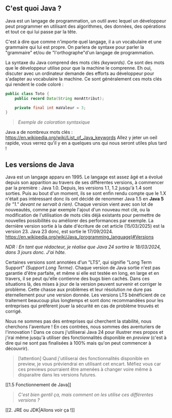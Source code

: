 ## C'est quoi Java ?

Java est un langage de programmation, un outil avec lequel un développeur peut programmer en utilisant des algorithmes, des données, des opérations et tout ce qui lui passe par la tête.

C'est à dire que comme n'importe quel langage, il a un vocabulaire et une grammaire qui lui est propre. On parlera de syntaxe pour parler la "grammaire" et/ou de "l'orthographe"d'un langage de programmation.

La syntaxe du Java comprend des mots clés *(keywords)*. Ce sont des mots que le développeur utilise pour que la machine le comprenne. Eh oui, discuter avec un ordinateur demande des efforts au développeur pour s'adapter au vocabulaire la machine.
Ce sont généralement ces mots clés qui rendent le code coloré :

```java title:Toto.java
public class Toto {
	public record Data(String monAttribut);

	private final int maValeur = 3;
}
```
> *Exemple de coloration syntaxique*

Java a de nombreux mots clés : https://en.wikipedia.org/wiki/List_of_Java_keywords
Allez y jeter un oeil rapide, vous verrez qu'il y en a quelques uns qui nous seront utiles plus tard !

## Les versions de Java

Java est un langage apparu en 1995. Le langage est assez âgé et a évolué depuis son apparition au travers de ses différentes versions, à commencer par la première : Java 1.0.
Depuis, les versions 1.1, 1.2 jusqu'à 1.4 sont sorties. Puis au bout d'un moment, ils se sont enfin rendu compte que le 1.X n'était pas intéressant donc ils ont décidé de renommer Java 1.5 en **Java 5** *(le "1." devant ne servait à rien)*. 
Chaque version vient avec son lot de nouveautés, comme par exemple l'ajout d'un nouveau mot clé, ou la modification de l'utilisation de mots clés déjà existants pour permettre de nouvelles possibilités ou améliorer des performances par exemple. 
La dernière version sortie à la date d'écriture de cet article (15/03/2025) est la version 23. Java 23 donc, est sortie le 17/09/2024. 
https://en.wikipedia.org/wiki/Java_(programming_language)#Versions

*NDR : En tant que rédacteur, je réalise que Java 24 sortira le 18/03/2024, dans 3 jours donc. J'ai hâte.*

Certaines versions sont annotées d'un "LTS", qui signifie "Long Term Support" *(Support Long Terme)*. Chaque version de Java sortie n'est pas garantie d'être parfaite, et même si elle est testée en long, en large et en travers, il se peut qu'elle contienne des bugs bien cachés. Dans ces situations là, des mises à jour de la version peuvent survenir et corriger le problème. Cette chasse aux problèmes et leur résolution ne dure pas éternellement pour une version donnée. Les versions LTS bénéficient de ce traitement beaucoup plus longtemps et sont donc recommandées pour les entreprises qui préfèrent jouer la sécurité en cas de problème trouvés et corrigé.

Nous ne sommes pas des entreprises qui cherchent la stabilité, nous cherchons l'aventure ! En ces contrées, nous sommes des aventuriers de l'innovation ! Dans ce cours j'utiliserai Java 24 pour illustrer mes propos et j'irai même jusqu'à utiliser des fonctionnalités disponible en *preview* (c'est à dire qui ne sont pas finalisées à 100% mais qu'on peut commencer à découvrir).

> [!attention]
> Quand j'utiliserai des fonctionnalités disponible en preview, je vous préviendrai en utilisant cet encart. Méfiez vous car ces previews pourraient être amenées à changer voire même à disparaitre dans les versions futures.


[[1.5 Fonctionnement de Java]]



> *C'est bien gentil ça, mais comment on les utilise ces différentes versions ?*

[[2. JRE ou JDK|Allons voir ça !]]